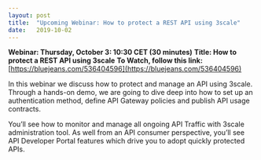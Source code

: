 ```yaml
---
layout: post
title:  "Upcoming Webinar: How to protect a REST API using 3scale"
date:   2019-10-02
---
```


**Webinar: Thursday, October 3:  10:30 CET (30 minutes)**
**Title: How to protect a REST API using 3scale**
**To Watch, follow this link:** [https://bluejeans.com/536404596](https://bluejeans.com/536404596)

In this webinar we discuss how to protect and manage an API using 3scale. Through a hands-on demo, we are going to dive deep into how to set up an authentication method, define API Gateway policies and publish API usage contracts. 

You’ll see how to monitor and manage all ongoing API Traffic with 3scale administration tool. As well from an API consumer perspective, you’ll see API Developer Portal features which drive you to adopt quickly protected APIs.